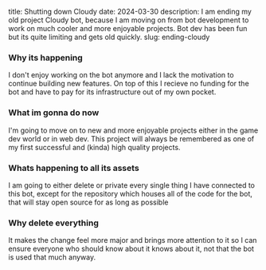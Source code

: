 title: Shutting down Cloudy
date: 2024-03-30
description: I am ending my old project Cloudy bot, because I am moving on from bot development to work on much cooler and more enjoyable projects. Bot dev has been fun but its quite limiting and gets old quickly.
slug: ending-cloudy

### Why its happening
I don't enjoy working on the bot anymore and I lack the motivation to continue building new features. On top of this I recieve no funding for the bot and have to pay for its infrastructure out of my own pocket.

### What im gonna do now
I'm going to move on to new and more enjoyable projects either in the game dev world or in web dev. This project will always be remembered as one of my first successful and (kinda) high quality projects.

### Whats happening to all its assets
I am going to either delete or private every single thing I have connected to this bot, except for the repository which houses all of the code for the bot, that will stay open source for as long as possible

### Why delete everything
It makes the change feel more major and brings more attention to it so I can ensure everyone who should know about it knows about it, not that the bot is used that much anyway.
